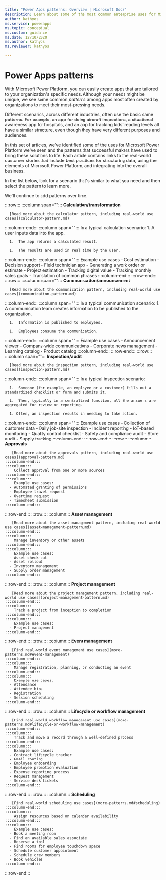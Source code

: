 ```yaml
---
title: "Power Apps patterns: Overview | Microsoft Docs"
description: Learn about some of the most common enterprise uses for Microsoft Power Platform and the patterns that successful makers have used to bring these solutions to life.
author: kathyos
ms.service: powerapps
ms.topic: conceptual
ms.custom: guidance
ms.date: 12/10/2020
ms.author: kathyos
ms.reviewer: kathyos

---
```


# Power Apps patterns

With Microsoft Power Platform, you can easily create apps that are tailored to your
organization's specific needs. Although your needs might be unique, we see some
common *patterns* among apps most often created by organizations to meet their
most-pressing needs.

Different scenarios, across different industries, often use the basic same
patterns. For example, an app for doing aircraft inspections, a situational awareness app for hospitals, and an app for tracking kids' reading levels all
have a similar structure, even though they have very different purposes and
audiences.

In this set of articles, we've identified some of the uses for Microsoft Power Platform
we've seen and the patterns that successful makers have used to bring these
solutions to life. Each article contains links to the real-world
customer stories that include best practices for structuring data, using the
elements of Microsoft Power Platform, and integrating into the overall business. 

In the list below, look for a scenario that's similar to what you need and then
select the pattern to learn more.

We'll continue to add patterns over time.

:::row:::
   :::column span="":::
      **Calculation/transformation**
    
      [Read more about the calculator pattern, including real-world use cases](calculator-pattern.md)
   :::column-end:::
   :::column span="":::
      In a typical calculation scenario: 
      1.  A user inputs data into the app.

      1.  The app returns a calculated result.

      1.  The results are used in real time by the user.
   :::column-end:::
   :::column span="":::
      Example use cases
      - Cost estimation
      - Decision support
      - Field technician app
      - Generating a work order or estimate
      - Project estimation
      - Tracking digital value
      - Tracking monthly sales goals
      - Translation of common phrases
   :::column-end:::
:::row-end:::
:::row:::
   :::column span="":::
      **Communication/announcement**

      [Read more about the communication pattern, including real-world use cases](communication-pattern.md)
   :::column-end:::
   :::column span="":::
      In a typical communication scenario:
      1.  A communication team creates information to be published to the organization.
    
      1.  Information is published to employees.
      
      1.  Employees consume the communication.
   :::column-end:::
   :::column span="":::
      Example use cases
      - Announcement viewer
      - Company-wide communications
      - Corporate news management
      - Learning catalog
      - Product catalog
   :::column-end:::
:::row-end:::
:::row:::
   :::column span="":::
      **Inspection/audit**

      [Read more about the inspection pattern, including real-world use cases](inspection-pattern.md)
   :::column-end:::
   :::column span="":::
      In a typical inspection scenario:

      1.  Someone (for example, an employee or a customer) fills out a standardized checklist or form and submits it. 

      1.  Then, typically in a centralized function, all the answers are aggregated for review or reporting.
    
      1. Often, an inspection results in needing to take action.
   :::column-end:::
   :::column span="":::
      Example use cases
      - Collection of customer data
      - Daily job-site inspection
      - Incident reporting
      - IoT-based monitoring
      - Quality control checklist
      - Safety and compliance audit
      - Store audit
      - Supply tracking
   :::column-end:::
:::row-end:::
:::row:::
    :::column:::
       **Approvals**

       [Read more about the approvals pattern, including real-world use cases](approval-pattern.md)
    :::column-end:::
    :::column:::
        Collect approval from one or more sources
    :::column-end:::
    :::column:::
        Example use cases: 
      - Automated granting of permissions
      - Employee travel request
      - Overtime request
      - Timesheet submission
    :::column-end:::
:::row-end:::
:::row:::
    :::column:::
       **Asset management**

       [Read more about the asset management pattern, including real-world use cases](asset-management-pattern.md)
    :::column-end:::
    :::column:::
        Manage inventory or other assets
    :::column-end:::
    :::column:::
        Example use cases: 
      - Asset check-out
      - Asset rollout
      - Inventory management
      - Supply order management
    :::column-end:::
:::row-end:::
:::row:::
    :::column:::
       **Project management**

       [Read more about the project management pattern, including real-world use cases](project-management-pattern.md)
    :::column-end:::
    :::column:::
        Track a project from inception to completion
    :::column-end:::
    :::column:::
        Example use cases: 
      - Project management
    :::column-end:::
:::row-end:::
:::row:::
    :::column:::
       **Event management**

       [Find real-world event management use cases](more-patterns.md#event-management)
    :::column-end:::
    :::column:::
        Manage registration, planning, or conducting an event
    :::column-end:::
    :::column:::
        Example use cases: 
      - Attendance
      - Attendee bios
      - Registration
      - Session scheduling
    :::column-end:::
:::row-end:::
:::row:::
    :::column:::
       **Lifecycle or workflow management**

       [Find real-world workflow management use cases](more-patterns.md#lifecycle-or-workflow-management)
    :::column-end:::
    :::column:::
        Track and move a record through a well-defined process
    :::column-end:::
    :::column:::
        Example use cases: 
      - Contract lifecycle tracker
      - Email routing
      - Employee onboarding
      - Employee promotion evaluation
      - Expense reporting process
      - Request management
      - Service desk tickets
    :::column-end:::
:::row-end:::
:::row:::
    :::column:::
       **Scheduling**

       [Find real-world scheduling use cases](more-patterns.md#scheduling)
    :::column-end:::
    :::column:::
        Assign resources based on calendar availability
    :::column-end:::
    :::column:::
        Example use cases: 
      - Book a meeting room
      - Find an available sales associate
      - Reserve a tool
      - Find rooms for employee touchdown space
      - Schedule customer appointment
      - Schedule crew members
      - Book vehicles
    :::column-end:::
:::row-end:::
